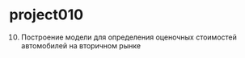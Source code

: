 # project010
010. Построение модели для определения оценочных стоимостей автомобилей на вторичном рынке
